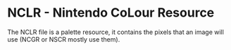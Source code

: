 # NCLR - Nintendo CoLour Resource
The NCLR file is a palette resource, it contains the pixels that an image will use (NCGR or NSCR mostly use them).